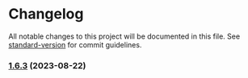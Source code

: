 # Changelog

All notable changes to this project will be documented in this file. See [standard-version](https://github.com/conventional-changelog/standard-version) for commit guidelines.

### [1.6.3](https://github.com/Hybes/blitz-for-league-only/compare/v1.6.2...v1.6.3) (2023-08-22)
